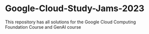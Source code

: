 # Google-Cloud-Study-Jams-2023
This repository has all solutions for the Google Cloud Computing Foundation Course and GenAI course
